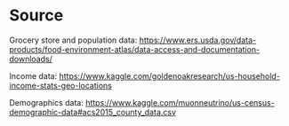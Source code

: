 # Source      

Grocery store and population data: https://www.ers.usda.gov/data-products/food-environment-atlas/data-access-and-documentation-downloads/         

Income data: https://www.kaggle.com/goldenoakresearch/us-household-income-stats-geo-locations       

Demographics data: https://www.kaggle.com/muonneutrino/us-census-demographic-data#acs2015_county_data.csv